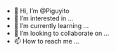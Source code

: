 - 👋 Hi, I’m @Piguyito
- 👀 I’m interested in ...
- 🌱 I’m currently learning ...
- 💞️ I’m looking to collaborate on ...
- 📫 How to reach me ...

<!---
Piguyito/Piguyito is a ✨ special ✨ repository because its `README.md` (this file) appears on your GitHub profile.
You can click the Preview link to take a look at your changes.
--->
